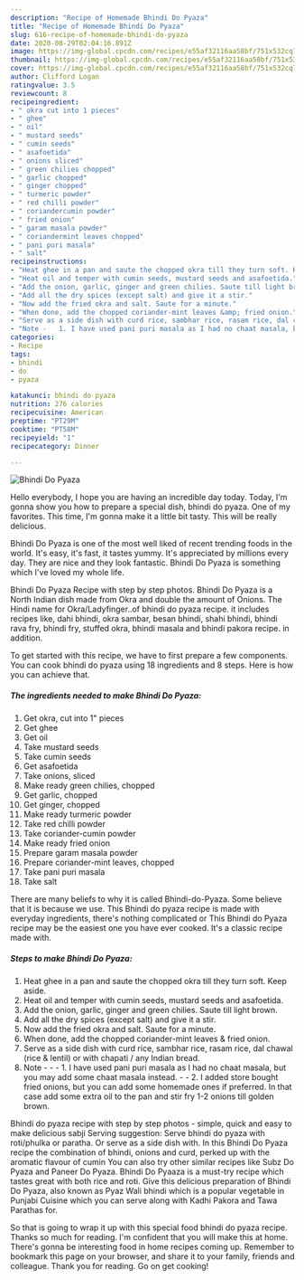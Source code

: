 ```yaml
---
description: "Recipe of Homemade Bhindi Do Pyaza"
title: "Recipe of Homemade Bhindi Do Pyaza"
slug: 616-recipe-of-homemade-bhindi-do-pyaza
date: 2020-08-29T02:04:16.891Z
image: https://img-global.cpcdn.com/recipes/e55af32116aa58bf/751x532cq70/bhindi-do-pyaza-recipe-main-photo.jpg
thumbnail: https://img-global.cpcdn.com/recipes/e55af32116aa58bf/751x532cq70/bhindi-do-pyaza-recipe-main-photo.jpg
cover: https://img-global.cpcdn.com/recipes/e55af32116aa58bf/751x532cq70/bhindi-do-pyaza-recipe-main-photo.jpg
author: Clifford Logan
ratingvalue: 3.5
reviewcount: 8
recipeingredient:
- " okra cut into 1 pieces"
- " ghee"
- " oil"
- " mustard seeds"
- " cumin seeds"
- " asafoetida"
- " onions sliced"
- " green chilies chopped"
- " garlic chopped"
- " ginger chopped"
- " turmeric powder"
- " red chilli powder"
- " coriandercumin powder"
- " fried onion"
- " garam masala powder"
- " coriandermint leaves chopped"
- " pani puri masala"
- " salt"
recipeinstructions:
- "Heat ghee in a pan and saute the chopped okra till they turn soft. Keep aside."
- "Heat oil and temper with cumin seeds, mustard seeds and asafoetida."
- "Add the onion, garlic, ginger and green chilies. Saute till light brown."
- "Add all the dry spices (except salt) and give it a stir."
- "Now add the fried okra and salt. Saute for a minute."
- "When done, add the chopped coriander-mint leaves &amp; fried onion."
- "Serve as a side dish with curd rice, sambhar rice, rasam rice, dal chawal (rice &amp; lentil) or with chapati / any Indian bread."
- "Note -   1. I have used pani puri masala as I had no chaat masala, but you may add some chaat masala instead.  2. I added store bought fried onions, but you can add some homemade ones if preferred. In that case add some extra oil to the pan and stir fry 1-2 onions till golden brown."
categories:
- Recipe
tags:
- bhindi
- do
- pyaza

katakunci: bhindi do pyaza 
nutrition: 276 calories
recipecuisine: American
preptime: "PT29M"
cooktime: "PT58M"
recipeyield: "1"
recipecategory: Dinner

---
```



![Bhindi Do Pyaza](https://img-global.cpcdn.com/recipes/e55af32116aa58bf/751x532cq70/bhindi-do-pyaza-recipe-main-photo.jpg)

Hello everybody, I hope you are having an incredible day today. Today, I'm gonna show you how to prepare a special dish, bhindi do pyaza. One of my favorites. This time, I'm gonna make it a little bit tasty. This will be really delicious.

Bhindi Do Pyaza is one of the most well liked of recent trending foods in the world. It's easy, it's fast, it tastes yummy. It's appreciated by millions every day. They are nice and they look fantastic. Bhindi Do Pyaza is something which I've loved my whole life.

Bhindi Do Pyaza Recipe with step by step photos. Bhindi Do Pyaza is a North Indian dish made from Okra and double the amount of Onions. The Hindi name for Okra/Ladyfinger..of bhindi do pyaza recipe. it includes recipes like, dahi bhindi, okra sambar, besan bhindi, shahi bhindi, bhindi rava fry, bhindi fry, stuffed okra, bhindi masala and bhindi pakora recipe. in addition.


To get started with this recipe, we have to first prepare a few components. You can cook bhindi do pyaza using 18 ingredients and 8 steps. Here is how you can achieve that.

<!--inarticleads1-->

##### The ingredients needed to make Bhindi Do Pyaza:

1. Get  okra, cut into 1&#34; pieces
1. Get  ghee
1. Get  oil
1. Take  mustard seeds
1. Take  cumin seeds
1. Get  asafoetida
1. Take  onions, sliced
1. Make ready  green chilies, chopped
1. Get  garlic, chopped
1. Get  ginger, chopped
1. Make ready  turmeric powder
1. Take  red chilli powder
1. Take  coriander-cumin powder
1. Make ready  fried onion
1. Prepare  garam masala powder
1. Prepare  coriander-mint leaves, chopped
1. Take  pani puri masala
1. Take  salt


There are many beliefs to why it is called Bhindi-do-Pyaza. Some believe that it is because we use. This Bhindi do pyaza recipe is made with everyday ingredients, there&#39;s nothing complicated or This Bhindi do Pyaza recipe may be the easiest one you have ever cooked. It&#39;s a classic recipe made with. 

<!--inarticleads2-->

##### Steps to make Bhindi Do Pyaza:

1. Heat ghee in a pan and saute the chopped okra till they turn soft. Keep aside.
1. Heat oil and temper with cumin seeds, mustard seeds and asafoetida.
1. Add the onion, garlic, ginger and green chilies. Saute till light brown.
1. Add all the dry spices (except salt) and give it a stir.
1. Now add the fried okra and salt. Saute for a minute.
1. When done, add the chopped coriander-mint leaves &amp; fried onion.
1. Serve as a side dish with curd rice, sambhar rice, rasam rice, dal chawal (rice &amp; lentil) or with chapati / any Indian bread.
1. Note -  -  - 1. I have used pani puri masala as I had no chaat masala, but you may add some chaat masala instead. -  - 2. I added store bought fried onions, but you can add some homemade ones if preferred. In that case add some extra oil to the pan and stir fry 1-2 onions till golden brown.


Bhindi do pyaza recipe with step by step photos - simple, quick and easy to make delicious sabji Serving suggestion: Serve bhindi do pyaza with roti/phulka or paratha. Or serve as a side dish with. In this Bhindi Do Pyaza recipe the combination of bhindi, onions and curd, perked up with the aromatic flavour of cumin You can also try other similar recipes like Subz Do Pyaza and Paneer Do Pyaza. Bhindi Do Pyaaza is a must-try recipe which tastes great with both rice and roti. Give this delicious preparation of Bhindi Do Pyaza, also known as Pyaz Wali bhindi which is a popular vegetable in Punjabi Cuisine which you can serve along with Kadhi Pakora and Tawa Parathas for. 

So that is going to wrap it up with this special food bhindi do pyaza recipe. Thanks so much for reading. I'm confident that you will make this at home. There's gonna be interesting food in home recipes coming up. Remember to bookmark this page on your browser, and share it to your family, friends and colleague. Thank you for reading. Go on get cooking!
